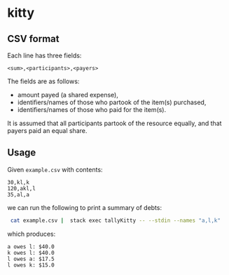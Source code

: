 # kitty


## CSV format

Each line has three fields:

```csv
<sum>,<participants>,<payers>
```

The fields are as follows:
- amount payed (a shared expense),
- identifiers/names of those who partook of the item(s) purchased,
- identifiers/names of those who paid for the item(s).

It is assumed that all participants partook of the resource equally, and that
payers paid an equal share.


## Usage

Given `example.csv` with contents:

```csv
30,kl,k
120,akl,l
35,al,a
```

we can run the following to print a summary of debts:

```bash
 cat example.csv |  stack exec tallyKitty -- --stdin --names "a,l,k"
```

which produces:

```
a owes l: $40.0
k owes l: $40.0
l owes a: $17.5
l owes k: $15.0
```
